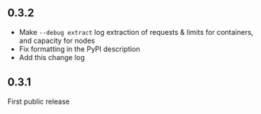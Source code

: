## 0.3.2

- Make `--debug extract` log extraction of requests & limits for containers, and capacity for nodes
- Fix formatting in the PyPI description
- Add this change log

## 0.3.1

First public release
